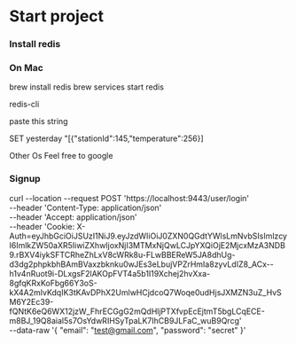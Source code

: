 # Start project

### Install redis

### On Mac
brew install redis
brew services start redis

redis-cli

paste this string

SET yesterday "[{\"stationId\":145,\"temperature\":256}]

Other Os
Feel free to google

### Signup
curl --location --request POST 'https://localhost:9443/user/login' \
--header 'Content-Type: application/json' \
--header 'Accept: application/json' \
--header 'Cookie: X-Auth=eyJhbGciOiJSUzI1NiJ9.eyJzdWIiOiJ0ZXN0QGdtYWlsLmNvbSIsImlzcyI6ImlkZW50aXR5IiwiZXhwIjoxNjI3MTMxNjQwLCJpYXQiOjE2MjcxMzA3NDB9.rBXV4iykSFTCRheZhLxV8cWRk8u-FLwBBEReW5JA8dhUg-d3dg2phpkbhBAmBVaxzbknku0wJEs3eLbujVPZrHmIa8zyvLdIZ8_ACx--h1v4nRuot9i-DLxgsF2lAKOpFVT4a5b1I19Xchej2hvXxa-8gfqKRxKoFbg66Y3oS-kX4A2mIvKdqIK3tKAvDPhX2UmlwHCjdcoQ7Woqe0udHjsJXMZN3uZ_HvSM6Y2Ec39-fQNtK6eQ6WX12jzW_FhrECGgG2mQdHljPTXfvpEcEjtmT5bgLCqECE-m8BJ_19Q8aial5s7OsYdwRIHSyTpaLK7IhCB9JLFaC_wuB9Qrcg' \
--data-raw '{
"email": "test@gmail.com",
"password": "secret"
}'